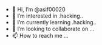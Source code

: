 - 👋 Hi, I’m @asif00020
- 👀 I’m interested in .hacking..
- 🌱 I’m currently learning .hacking..
- 💞️ I’m looking to collaborate on ...
- 📫 How to reach me ...

<!---
asif00020/asif00020 is a ✨ special ✨ repository because its `README.md` (this file) appears on your GitHub profile.
You can click the Preview link to take a look at your changes.
--->
